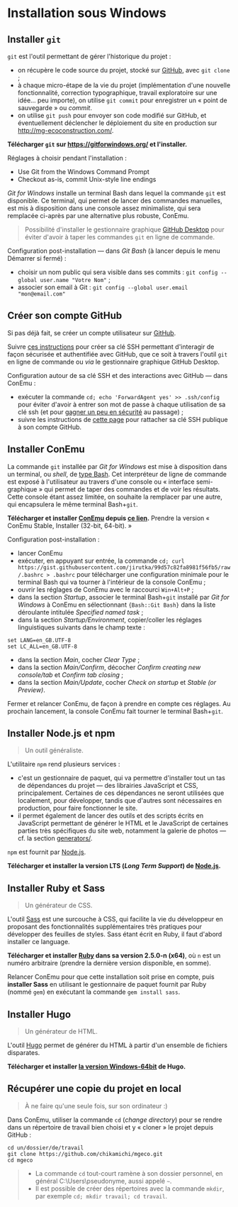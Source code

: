 Installation sous Windows
=========================

## Installer `git`

`git` est l'outil permettant de gérer l'historique du projet :

* on récupère le code source du projet, stocké sur [GitHub](https://github.com/), avec `git clone` ;
* à chaque micro-étape de la vie du projet (implémentation d'une nouvelle fonctionnalité, correction typographique, travail exploratoire sur une idée… peu importe), on utilise `git commit` pour enregistrer un « point de sauvegarde » ou *commit*.
* on utilise `git push` pour envoyer son code modifié sur GitHub, et éventuellement déclencher le déploiement du site en production sur http://mg-ecoconstruction.com/.

**Télécharger `git` sur https://gitforwindows.org/ et l'installer.**

Réglages à choisir pendant l'installation :

* Use Git from the Windows Command Prompt
* Checkout as-is, commit Unix-style line endings

*Git for Windows* installe un terminal Bash dans lequel la commande `git` est disponible. Ce terminal, qui permet de lancer des commandes manuelles, est mis à disposition dans une console assez minimaliste, qui sera remplacée ci-après par une alternative plus robuste, ConEmu.

> Possibilité d'installer le gestionnaire graphique [GitHub Desktop](https://desktop.github.com/) pour éviter d'avoir à taper les commandes `git` en ligne de commande.

Configuration post-installation — dans *Git Bash* (à lancer depuis le menu Démarrer si fermé) :

* choisir un nom public qui sera visible dans ses commits : `git config --global user.name "Votre Nom"` ;
* associer son email à Git : `git config --global user.email "mon@email.com"`

## Créer son compte GitHub

Si pas déjà fait, se créer un compte utilisateur sur [GitHub](https://github.com/).

Suivre [ces instructions](https://help.github.com/articles/generating-a-new-ssh-key-and-adding-it-to-the-ssh-agent/) pour créer sa clé SSH permettant d'interagir de façon sécurisée et authentifiée avec GitHub, que ce soit à travers l'outil `git` en ligne de commande ou *via* le gestionnaire graphique GitHub Desktop.

Configuration autour de sa clé SSH et des interactions avec GitHub — dans ConEmu :

* exécuter la commande `cd; echo 'ForwardAgent yes' >> .ssh/config` pour éviter d'avoir à entrer son mot de passe à chaque utilisation de sa clé ssh (et pour [gagner un peu en sécurité](http://www.unixwiz.net/techtips/ssh-agent-forwarding.html) au passage) ;
* suivre les instructions de [cette page](https://help.github.com/articles/adding-a-new-ssh-key-to-your-github-account/#platform-windows) pour rattacher sa clé SSH publique à son compte GitHub.

## Installer ConEmu

La commande `git` installée par *Git for Windows* est mise à disposition dans un terminal, ou *shell*, de [type Bash](https://fr.wikipedia.org/wiki/Bourne-Again_shell). Cet interpréteur de ligne de commande est exposé à l'utilisateur au travers d'une console ou « interface semi-graphique » qui permet de taper des commandes et de voir les résultats. Cette console étant assez limitée, on souhaite la remplacer par une autre, qui encapsulera le même terminal Bash+`git`.

**Télécharger et installer [ConEmu](https://conemu.github.io/) depuis [ce lien](https://www.fosshub.com/ConEmu.html).** Prendre la version « ConEmu Stable, Installer (32-bit, 64-bit). »

Configuration post-installation :

* lancer ConEmu
* exécuter, en appuyant sur entrée, la commande `cd; curl https://gist.githubusercontent.com/jirutka/99d57c82fa8981f56fb5/raw/.bashrc > .bashrc` pour télécharger une configuration minimale pour le terminal Bash qui va tourner à l'intérieur de la console ConEmu ;
* ouvrir les réglages de ConEmu avec le raccourci `Win+Alt+P` ;
* dans la section *Startup*, associer le terminal Bash+`git` installé par *Git for Windows* à ConEmu en sélectionnant `{Bash::Git Bash}` dans la liste déroulante intitulée *Specified named task* ;
* dans la section *Startup/Environment*, copier/coller les réglages linguistiques suivants dans le champ texte :
```
set LANG=en_GB.UTF-8
set LC_ALL=en_GB.UTF-8
```
* dans la section *Main*, cocher *Clear Type* ;
* dans la section *Main/Confirm*, décocher *Confirm creating new console/tab* et *Confirm tab closing* ;
* dans la section *Main/Update*, cocher *Check on startup* et *Stable (or Preview)*.

Fermer et relancer ConEmu, de façon à prendre en compte ces réglages. Au prochain lancement, la console ConEmu fait tourner le terminal Bash+`git`.

## Installer Node.js et npm

> Un outil généraliste.

L'utilitaire `npm` rend plusieurs services :

* c'est un gestionnaire de paquet, qui va permettre d'installer tout un tas de dépendances du projet — des librairies JavaScript et CSS, principalement. Certaines de ces dépendances ne seront utilisées que localement, pour développer, tandis que d'autres sont nécessaires en production, pour faire fonctionner le site.
* il permet également de lancer des outils et des scripts écrits en JavaScript permettant de générer le HTML et le JavaScript de certaines parties très spécifiques du site web, notamment la galerie de photos — cf. la section [generators/](./generators/).

`npm` est fournit par [Node.js](https://nodejs.org/en/).

**Télécharger et installer la version LTS (*Long Term Support*) de [Node.js](https://nodejs.org/en/).**

## Installer Ruby et Sass

> Un générateur de CSS.

L'outil [Sass](https://sass-lang.com/) est une surcouche à CSS, qui facilite la vie du développeur en proposant des fonctionnalités supplémentaires très pratiques pour développer des feuilles de styles. Sass étant écrit en Ruby, il faut d'abord installer ce language.

**Télécharger et installer [Ruby](https://rubyinstaller.org/) dans sa version 2.5.0-n (x64)**, où `n` est un numéro arbitraire (prendre la dernière version disponible, en somme).

Relancer ConEmu pour que cette installation soit prise en compte, puis **installer Sass** en utilisant le gestionnaire de paquet fournit par Ruby (nommé `gem`) en exécutant la commande `gem install sass`.

## Installer Hugo

> Un générateur de HTML.

L'outil [Hugo](http://gohugo.io/) permet de générer du HTML à partir d'un ensemble de fichiers disparates.

**Télécharger et installer [la version Windows-64bit](https://github.com/gohugoio/hugo/releases) de Hugo.**

## Récupérer une copie du projet en local

> À ne faire qu'une seule fois, sur son ordinateur :)

Dans ConEmu, utiliser la commande `cd` (*change directory*) pour se rendre dans un répertoire de travail bien choisi et y « cloner » le projet depuis GitHub :

```
cd un/dossier/de/travail
git clone https://github.com/chikamichi/mgeco.git
cd mgeco
```

> * La commande `cd` tout-court ramène à son dossier personnel, en général C:\Users\pseudonyme, aussi appelé `~`.
> * Il est possible de créer des répertoires avec la commande `mkdir`, par exemple `cd; mkdir travail; cd travail`.
